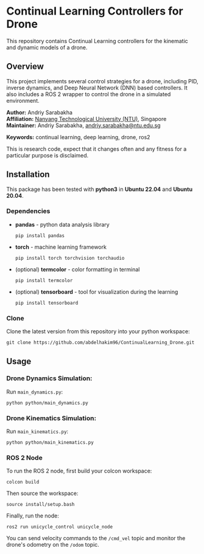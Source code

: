# Continual Learning Controllers for Drone

This repository contains Continual Learning controllers for the kinematic and dynamic models of a drone.

## Overview

This project implements several control strategies for a drone, including PID, inverse dynamics, and Deep Neural Network (DNN) based controllers. It also includes a ROS 2 wrapper to control the drone in a simulated environment.

**Author:** Andriy Sarabakha<br />
**Affiliation:** [Nanyang Technological University (NTU)](https://www.ntu.edu.sg), Singapore<br />
**Maintainer:** Andriy Sarabakha, andriy.sarabakha@ntu.edu.sg

**Keywords:** continual learning, deep learning, drone, ros2

This is research code, expect that it changes often and any fitness for a particular purpose is disclaimed.

## Installation

This package has been tested with **python3** in **Ubuntu 22.04** and **Ubuntu 20.04**.

### Dependencies

- **pandas** - python data analysis library
  
      pip install pandas

- **torch** - machine learning framework
  
      pip install torch torchvision torchaudio

- (optional) **termcolor** - color formatting in terminal
  
      pip install termcolor

- (optional) **tensorboard** - tool for visualization during the learning
  
      pip install tensorboard

### Clone

Clone the latest version from this repository into your python workspace:

    git clone https://github.com/abdelhakim96/ContinualLearning_Drone.git

## Usage

### Drone Dynamics Simulation:

Run `main_dynamics.py`:

    python python/main_dynamics.py

### Drone Kinematics Simulation:

Run `main_kinematics.py`:

    python python/main_kinematics.py

### ROS 2 Node

To run the ROS 2 node, first build your colcon workspace:

    colcon build

Then source the workspace:

    source install/setup.bash

Finally, run the node:

    ros2 run unicycle_control unicycle_node

You can send velocity commands to the `/cmd_vel` topic and monitor the drone's odometry on the `/odom` topic.
